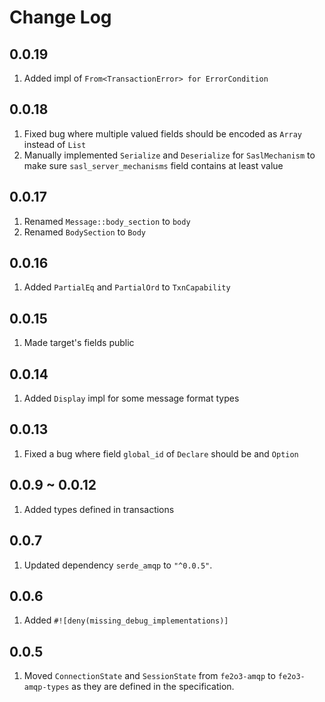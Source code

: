 # Change Log

## 0.0.19

1. Added impl of `From<TransactionError> for ErrorCondition`

## 0.0.18

1. Fixed bug where multiple valued fields should be encoded as `Array` instead of `List`
2. Manually implemented `Serialize` and `Deserialize` for `SaslMechanism` to make sure `sasl_server_mechanisms` field contains at least value

## 0.0.17

1. Renamed `Message::body_section` to `body`
2. Renamed `BodySection` to `Body`

## 0.0.16

1. Added `PartialEq` and `PartialOrd` to `TxnCapability`

## 0.0.15

1. Made target's fields public

## 0.0.14

1. Added `Display` impl for some message format types

## 0.0.13

1. Fixed a bug where field `global_id` of `Declare` should be and `Option`

## 0.0.9 ~ 0.0.12

1. Added types defined in transactions

## 0.0.7

1. Updated dependency `serde_amqp` to `"^0.0.5"`.

## 0.0.6

1. Added `#![deny(missing_debug_implementations)]`

## 0.0.5

1. Moved `ConnectionState` and `SessionState` from `fe2o3-amqp` to `fe2o3-amqp-types` as they are defined in the specification.
